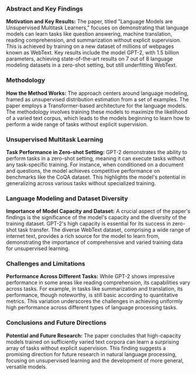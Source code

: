 ### Abstract and Key Findings

**Motivation and Key Results:** 
The paper, titled "Language Models are Unsupervised Multitask Learners," focuses on demonstrating that language models can learn tasks like question answering, machine translation, reading comprehension, and summarization without explicit supervision. This is achieved by training on a new dataset of millions of webpages known as WebText. Key results include the model GPT-2, with 1.5 billion parameters, achieving state-of-the-art results on 7 out of 8 language modeling datasets in a zero-shot setting, but still underfitting WebText.

### Methodology

**How the Method Works:** 
The approach centers around language modeling, framed as unsupervised distribution estimation from a set of examples. The paper employs a Transformer-based architecture for the language models. The methodology involves training these models to maximize the likelihood of a varied text corpus, which leads to the models beginning to learn how to perform a wide range of tasks without explicit supervision.

### Unsupervised Multitask Learning

**Task Performance in Zero-shot Setting:** 
GPT-2 demonstrates the ability to perform tasks in a zero-shot setting, meaning it can execute tasks without any task-specific training. For instance, when conditioned on a document and questions, the model achieves competitive performance on benchmarks like the CoQA dataset. This highlights the model's potential in generalizing across various tasks without specialized training.

### Language Modeling and Dataset Diversity

**Importance of Model Capacity and Dataset:** 
A crucial aspect of the paper's findings is the significance of the model's capacity and the diversity of the training dataset. GPT-2's high capacity is essential for its success in zero-shot task transfer. The diverse WebText dataset, comprising a wide range of internet text, provides a rich source for the model to learn from, demonstrating the importance of comprehensive and varied training data for unsupervised learning.

### Challenges and Limitations

**Performance Across Different Tasks:** 
While GPT-2 shows impressive performance in some areas like reading comprehension, its capabilities vary across tasks. For example, in tasks like summarization and translation, its performance, though noteworthy, is still basic according to quantitative metrics. This variation underscores the challenges in achieving uniformly high performance across different types of language processing tasks.

### Conclusions and Future Directions

**Potential and Future Research:** 
The paper concludes that high-capacity models trained on sufficiently varied text corpora can learn a surprising array of tasks without explicit supervision. This finding suggests a promising direction for future research in natural language processing, focusing on unsupervised learning and the development of more general, versatile models.
